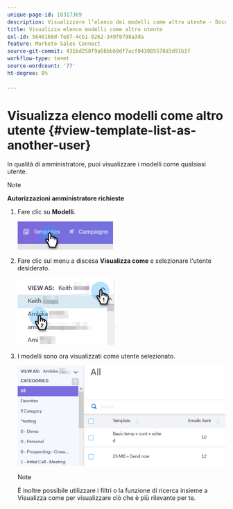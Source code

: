```yaml
---
unique-page-id: 18317369
description: Visualizzare l’elenco dei modelli come altro utente - Documentazione di Marketo - Documentazione del prodotto
title: Visualizza elenco modelli come altro utente
exl-id: 5640168d-fe87-4cb1-8262-349f8798a3da
feature: Marketo Sales Connect
source-git-commit: 431bd258f9a68bbb9df7acf043085578d3d91b1f
workflow-type: tm+mt
source-wordcount: '77'
ht-degree: 0%

---
```


# Visualizza elenco modelli come altro utente {#view-template-list-as-another-user}

In qualità di amministratore, puoi visualizzare i modelli come qualsiasi utente.

>[!NOTE]
>
>**Autorizzazioni amministratore richieste**

1. Fare clic su **Modelli**.

   ![](assets/one.png)

1. Fare clic sul menu a discesa **Visualizza come** e selezionare l&#39;utente desiderato.

   ![](assets/two.png)

1. I modelli sono ora visualizzati come utente selezionato.

   ![](assets/three.png)

   >[!NOTE]
   >
   >È inoltre possibile utilizzare i filtri o la funzione di ricerca insieme a Visualizza come per visualizzare ciò che è più rilevante per te.

